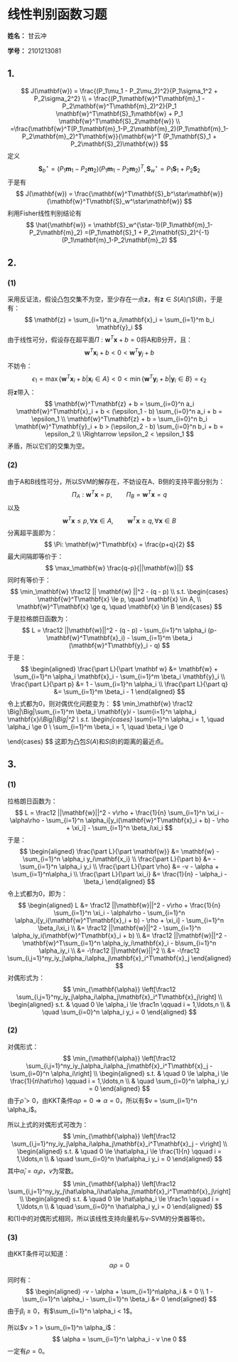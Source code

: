 # 线性判别函数习题

**姓名：** 甘云冲

**学号：** 2101213081

## 1.


$$
J(\mathbf{w}) = \frac{(P_1\mu_1 - P_2\mu_2)^2}{P_1\sigma_1^2 + P_2\sigma_2^2}
\\
= \frac{(P_1\mathbf{w}^T\mathbf{m}_1 -P_2\mathbf{w}^T\mathbf{m}_2)^2}{P_1 \mathbf{w}^T\mathbf{S}_1\mathbf{w} + P_1 \mathbf{w}^T\mathbf{S}_2\mathbf{w}}
\\
=\frac{\mathbf{w}^T(P_1\mathbf{m}_1-P_2\mathbf{m}_2)(P_1\mathbf{m}_1-P_2\mathbf{m}_2)^T\mathbf{w}}{\mathbf{w}^T (P_1\mathbf{S}_1 +  P_2\mathbf{S}_2)\mathbf{w}}
$$
定义
$$
\mathbf{S}_b^\star = (P_1\mathbf{m}_1-P_2\mathbf{m}_2)(P_1\mathbf{m}_1-P_2\mathbf{m}_2)^T
,
\mathbf{S}_w^\star = P_1\mathbf{S}_1 +  P_2\mathbf{S}_2
$$
于是有
$$
J(\mathbf{w}) = \frac{\mathbf{w}^T\mathbf{S}_b^\star\mathbf{w}}{\mathbf{w}^T\mathbf{S}_w^\star\mathbf{w}}
$$
利用Fisher线性判别结论有
$$
\hat{\mathbf{w}} = \mathbf{S}_w^{\star-1}(P_1\mathbf{m}_1-P_2\mathbf{m}_2) =(P_1\mathbf{S}_1 +  P_2\mathbf{S}_2)^{-1}(P_1\mathbf{m}_1-P_2\mathbf{m}_2)
$$

## 2.

### (1)

采用反证法，假设凸包交集不为空，至少存在一点$\mathbf{z}$，有$\mathbf{z}\in S(A)\bigcap S(B)$，于是有：
$$
\mathbf{z} = \sum_{i=1}^n a_i\mathbf{x}_i = \sum_{i=1}^m b_i \mathbf{y}_i
$$
由于线性可分，假设存在超平面$\Pi: \mathbf{w}^T\mathbf{x} + b = 0$将A和B分开，且：
$$
\mathbf{w}^T\mathbf{x}_i + b < 0 < \mathbf{w}^T\mathbf{y}_j + b
$$
不妨令：
$$
\epsilon_1 = \max{\{\mathbf{w}^T\mathbf{x}_i + b \big| \mathbf{x}_i \in A\}} < 0 < \min{\{\mathbf{w}^T\mathbf{y}_i + b \big| \mathbf{y}_i \in B\}} =\epsilon_2
$$
将$\mathbf{z}$带入：
$$
\mathbf{w}^T\mathbf{z} + b = \sum_{i=0}^n a_i \mathbf{w}^T\mathbf{x}_i + b < (\epsilon_1 - b) \sum_{i=0}^n a_i + b = \epsilon_1
\\
\mathbf{w}^T\mathbf{z} + b = \sum_{i=0}^n b_i \mathbf{w}^T\mathbf{y}_i + b > (\epsilon_2 - b) \sum_{i=0}^n b_i + b = \epsilon_2
\\
\Rightarrow \epsilon_2 < \epsilon_1
$$
矛盾，所以它们的交集为空。

### (2)

由于A和B线性可分，所以SVM的解存在，不妨设在A、B侧的支持平面分别为：
$$
\Pi_A: \mathbf{w}^T\mathbf{x} = p, \qquad\Pi_B = \mathbf{w}^T\mathbf{x} = q
$$
以及
$$
\mathbf{w}^T\mathbf{x} \le p, \forall \mathbf{x} \in A,
\qquad 
\mathbf{w}^T\mathbf{x} \ge q, \forall \mathbf{x} \in B
$$
分离超平面即为：
$$
\Pi: \mathbf{w}^T\mathbf{x} = \frac{p+q}{2}
$$
最大间隔即等价于：
$$
\max_\mathbf{w} \frac{q-p}{||\mathbf{w}||}
$$
同时有等价于：
$$
\min_\mathbf{w} \frac12 || \mathbf{w} ||^2 - (q - p)
\\
s.t. \begin{cases}
\mathbf{w}^T\mathbf{x} \le p, \quad \mathbf{x} \in A,
\\
\mathbf{w}^T\mathbf{x} \ge q, \quad \mathbf{x} \in B
\end{cases}
$$
于是拉格朗日函数为：
$$
L = \frac12 ||\mathbf{w}||^2 - (q - p) - \sum_{i=1}^n \alpha_i (p-\mathbf{w}^T\mathbf{x}_i) - \sum_{i=1}^m \beta_i (\mathbf{w}^T\mathbf{y}_i - q)
$$
于是：
$$
\begin{aligned}
\frac{\part L}{\part \mathbf w} &= \mathbf{w} + \sum_{i=1}^n \alpha_i \mathbf{x}_i - \sum_{i=1}^m \beta_i \mathbf{y}_i
\\
\frac{\part L}{\part p} &= 1 - \sum_{i=1}^n \alpha_i
\\
\frac{\part L}{\part q} &= \sum_{i=1}^m \beta_i - 1
\end{aligned}
$$
令上式都为0，则对偶优化问题变为：
$$
\min_\mathbf{w} \frac12 \Big|\Big|\sum_{i=1}^m \beta_i \mathbf{y}_i - \sum_{i=1}^n \alpha_i \mathbf{x}_i\Big|\Big|^2 
\\
s.t. 
\begin{cases}
\sum_{i=1}^n \alpha_i = 1, \quad \alpha_i \ge 0
\\
\sum_{i=1}^m \beta_i = 1, \quad \beta_i \ge 0

\end{cases}
$$
这即为凸包$S(A)$和$S(B)$的距离的最近点。

## 3.

### (1)

拉格朗日函数为：
$$
L = \frac12 ||\mathbf{w}||^2 - v\rho + \frac{1}{n} \sum_{i=1}^n \xi_i - 
\alpha\rho - \sum_{i=1}^n \alpha_i[y_i(\mathbf{w}^T\mathbf{x}_i + b) - \rho + \xi_i] - \sum_{i=1}^n \beta_i\xi_i
$$
于是：
$$
\begin{aligned}
\frac{\part L}{\part \mathbf{w}} &= \mathbf{w} - \sum_{i=1}^n \alpha_i y_i\mathbf{x_i}
\\
\frac{\part L}{\part b} &= - \sum_{i=1}^n \alpha_i y_i
\\
\frac{\part L}{\part \rho} &= -v - \alpha + \sum_{i=1}^n\alpha_i
\\
\frac{\part L}{\part \xi_i} &= \frac{1}{n} - \alpha_i - \beta_i
\end{aligned}
$$
令上式都为0，即为：
$$
\begin{aligned}
L &= \frac12 ||\mathbf{w}||^2 - v\rho + \frac{1}{n} \sum_{i=1}^n \xi_i - 
\alpha\rho - \sum_{i=1}^n \alpha_i[y_i(\mathbf{w}^T\mathbf{x}_i + b) - \rho + \xi_i] - \sum_{i=1}^n \beta_i\xi_i
\\
&= \frac12 ||\mathbf{w}||^2 - \sum_{i=1}^n \alpha_iy_i(\mathbf{w}^T\mathbf{x}_i + b)
\\
&= \frac12 ||\mathbf{w}||^2  - \mathbf{w}^T\sum_{i=1}^n \alpha_iy_i\mathbf{x}_i - b\sum_{i=1}^n \alpha_iy_i
\\
&= -\frac12 ||\mathbf{w}||^2 
\\
&= -\frac12 \sum_{i,j=1}^ny_iy_j\alpha_i\alpha_j\mathbf{x}_i^T\mathbf{x}_j
\end{aligned}
$$
对偶形式为：
$$
\min_{\mathbf{\alpha}} \left[\frac12 \sum_{i,j=1}^ny_iy_j\alpha_i\alpha_j\mathbf{x}_i^T\mathbf{x}_j\right]
\\
\begin{aligned}
s.t. & \quad 0 \le \alpha_i \le \frac1n \qquad i = 1,\ldots,n
\\
& \quad \sum_{i=0}^n \alpha_i y_i = 0
\end{aligned}
$$

### (2)

对偶形式：
$$
\min_{\mathbf{\alpha}} \left[\frac12 \sum_{i,j=1}^ny_iy_j\alpha_i\alpha_j\mathbf{x}_i^T\mathbf{x}_j - \sum_{i=0}^n \alpha_i\right]
\\
\begin{aligned}
s.t. & \quad 0 \le \alpha_i \le \frac{1}{n\hat\rho} \qquad i = 1,\ldots,n
\\
& \quad \sum_{i=0}^n \alpha_i y_i = 0
\end{aligned}
$$
由于$\hat\rho > 0$，由KKT条件$\alpha \rho = 0 \Rightarrow \alpha = 0$，所以有$v = \sum_{i=1}^n \alpha_i$。

所以上式的对偶形式可改为：
$$
\min_{\mathbf{\alpha}} \left[\frac12 \sum_{i,j=1}^ny_iy_j\alpha_i\alpha_j\mathbf{x}_i^T\mathbf{x}_j - v\right]
\\
\begin{aligned}
s.t. & \quad 0 \le \hat\alpha_i \le \frac{1}{n} \qquad i = 1,\ldots,n
\\
& \quad \sum_{i=0}^n \hat\alpha_i y_i = 0
\end{aligned}
$$
其中$\hat\alpha_i = \alpha_i\rho$，$v$为常数。
$$
\min_{\mathbf{\alpha}} \left[\frac12 \sum_{i,j=1}^ny_iy_j\hat\alpha_i\hat\alpha_j\mathbf{x}_i^T\mathbf{x}_j\right]
\\
\begin{aligned}
s.t. & \quad 0 \le \hat\alpha_i \le \frac1n \qquad i = 1,\ldots,n
\\
& \quad \sum_{i=0}^n \hat\alpha_i y_i = 0
\end{aligned}
$$
和(1)中的对偶形式相同，所以该线性支持向量机与v-SVM的分类器等价。

### (3)

由KKT条件可以知道：
$$
\alpha \rho = 0
$$

同时有：
$$
\begin{aligned}
-v - \alpha + \sum_{i=1}^n\alpha_i & = 0
\\
1 - \sum_{i=1}^n \alpha_i - \sum_{i=1}^n \beta_i &= 0
\end{aligned}
$$
由于$\beta_i\ge 0$，有$\sum_{i=1}^n \alpha_i < 1$。

所以$v > 1 > \sum_{i=1}^n \alpha_i$：
$$
\alpha = \sum_{i=1}^n \alpha_i - v \ne 0
$$
一定有$\rho = 0$。



